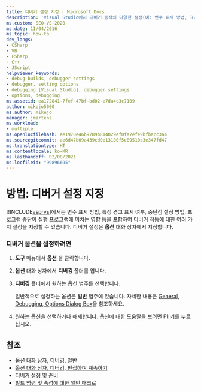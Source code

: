 ```yaml
---
title: 디버거 설정 지정 | Microsoft Docs
description: 'Visual Studio에서 디버거 동작의 다양한 설정(예: 변수 표시 방법, 표시되는 경고 및 중단점 설정 방법)을 지정합니다.'
ms.custom: SEO-VS-2020
ms.date: 11/04/2016
ms.topic: how-to
dev_langs:
- CSharp
- VB
- FSharp
- C++
- JScript
helpviewer_keywords:
- debug builds, debugger settings
- debugger, setting options
- debugging [Visual Studio], debugger settings
- options, debugging
ms.assetid: ea172841-7fef-47bf-bd02-e7da4c3c7109
author: mikejo5000
ms.author: mikejo
manager: jmartens
ms.workload:
- multiple
ms.openlocfilehash: ee1970e46b9789b814029ef0fa7efe9bfbacc3a4
ms.sourcegitcommit: ae6d47b09a439cd0e13180f5e89510e3e347fd47
ms.translationtype: HT
ms.contentlocale: ko-KR
ms.lasthandoff: 02/08/2021
ms.locfileid: "99896695"
---
```

# <a name="how-to-specify-debugger-settings"></a>방법: 디버거 설정 지정
[!INCLUDE[vsprvs](../code-quality/includes/vsprvs_md.md)]에서는 변수 표시 방법, 특정 경고 표시 여부, 중단점 설정 방법, 프로그램 중단이 실행 프로그램에 미치는 영향 등을 포함하여 디버거 작동에 대한 여러 가지 설정을 지정할 수 있습니다. 디버거 설정은 **옵션** 대화 상자에서 지정합니다.

### <a name="to-set-debugger-options"></a>디버거 옵션을 설정하려면

1. **도구** 메뉴에서 **옵션** 을 클릭합니다.

2. **옵션** 대화 상자에서 **디버깅** 폴더를 엽니다.

3. **디버깅** 폴더에서 원하는 옵션 범주를 선택합니다.

     일반적으로 설정하는 옵션은 **일반** 범주에 있습니다. 자세한 내용은 [General, Debugging, Options Dialog Box](../debugger/general-debugging-options-dialog-box.md)을 참조하세요.

4. 원하는 옵션을 선택하거나 해제합니다. 옵션에 대한 도움말을 보려면 F1 키를 누르십시오.

## <a name="see-also"></a>참조
- [옵션 대화 상자, 디버깅, 일반](../debugger/general-debugging-options-dialog-box.md)
- [옵션 대화 상자, 디버깅, 편집하며 계속하기](./edit-and-continue.md)
- [디버거 설정 및 준비](../debugger/debugger-settings-and-preparation.md)
- [빌드 명령 및 속성에 대한 일반 매크로](/cpp/build/reference/common-macros-for-build-commands-and-properties)